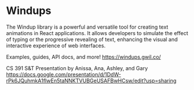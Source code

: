 # Windups
The Windup library is a powerful and versatile tool for creating text animations in React applications. It allows developers to simulate the effect of typing or the progressive revealing of text, enhancing the visual and interactive experience of web interfaces.

Examples, guides, API docs, and more!
https://windups.gwil.co/

CS 391 S&T Presentation by Anissa, Ana, Ashley, and Gary
https://docs.google.com/presentation/d/1DdW-rPk6JQuhmkA1fIwEn5taNNKTVUBGeUSAFBwHCsw/edit?usp=sharing
